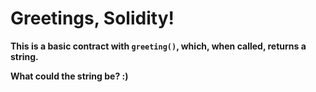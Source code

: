 # Greetings, Solidity!

**This is a basic contract with `greeting()`, which, when called, returns a string.**  

**What could the string be? :)**
